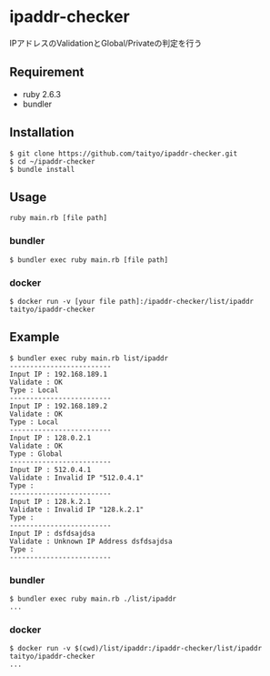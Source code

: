 # ipaddr-checker
IPアドレスのValidationとGlobal/Privateの判定を行う

## Requirement
* ruby 2.6.3
* bundler

## Installation
```
$ git clone https://github.com/taityo/ipaddr-checker.git
$ cd ~/ipaddr-checker
$ bundle install
```

## Usage
```
ruby main.rb [file path]
```

### bundler
```
$ bundler exec ruby main.rb [file path]
```

### docker
```
$ docker run -v [your file path]:/ipaddr-checker/list/ipaddr taityo/ipaddr-checker
```

## Example
```
$ bundler exec ruby main.rb list/ipaddr 
-------------------------
Input IP : 192.168.189.1
Validate : OK
Type : Local
-------------------------
Input IP : 192.168.189.2
Validate : OK
Type : Local
-------------------------
Input IP : 128.0.2.1
Validate : OK
Type : Global
-------------------------
Input IP : 512.0.4.1
Validate : Invalid IP "512.0.4.1"
Type : 
-------------------------
Input IP : 128.k.2.1
Validate : Invalid IP "128.k.2.1"
Type : 
-------------------------
Input IP : dsfdsajdsa
Validate : Unknown IP Address dsfdsajdsa
Type : 
-------------------------
```

### bundler
```
$ bundler exec ruby main.rb ./list/ipaddr
...
```

### docker
```
$ docker run -v $(cwd)/list/ipaddr:/ipaddr-checker/list/ipaddr taityo/ipaddr-checker
...
```